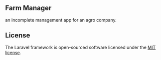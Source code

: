 ## Farm Manager
<p>an incomplete management app for an agro company.</p>



## License

The Laravel framework is open-sourced software licensed under the [MIT license](https://opensource.org/licenses/MIT).
